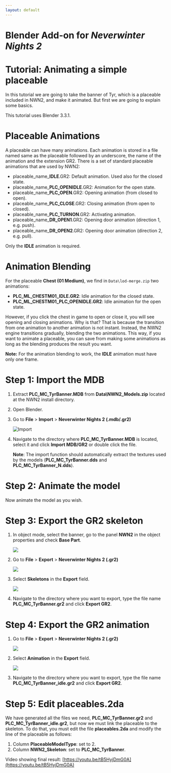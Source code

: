 ```yaml
---
layout: default
---
```


# Blender Add-on for *Neverwinter Nights 2*

# Tutorial: Animating a simple placeable

In this tutorial we are going to take the banner of Tyr, which is a placeable
included in NWN2, and make it animated. But first we are going to explain some
basics.

This tutorial uses Blender 3.3.1.

# Placeable Animations

A placeable can have many animations. Each animation is stored in a file named
same as the placeable followed by an underscore, the name of the animation and
the extension GR2. There is a set of standard placeable animations that are
used by NWN2:

- placeable_name_**IDLE**.GR2: Default animation. Used also for the closed
  state.
- placeable_name_**PLC_OPENIDLE**.GR2: Animation for the open state.
- placeable_name_**PLC_OPEN**.GR2: Opening animation (from closed to open).
- placeable_name_**PLC_CLOSE**.GR2: Closing animation (from open to closed).
- placeable_name_**PLC_TURNON**.GR2: Activating animation.
- placeable_name_**DR_OPEN1**.GR2: Opening door animation (direction 1, e.g.
  push).
- placeable_name_**DR_OPEN2**.GR2: Opening door animation (direction 2, e.g.
  pull).

Only the **IDLE** animation is required.

# Animation Blending

For the placeable **Chest (01 Medium)**, we find in `Data\lod-merge.zip` two
animations:

- **PLC_ML_CHESTM01_IDLE.GR2**: Idle animation for the closed state.
- **PLC_ML_CHESTM01_PLC_OPENIDLE.GR2**: Idle animation for the open state.

However, if you click the chest in game to open or close it, you will see
opening and closing animations. Why is that? That is because the transition
from one animation to another animation is not instant. Instead, the NWN2
engine transitions gradually, blending the two animations. This way, if you
want to animate a placeable, you can save from making some animations as long
as the blending produces the result you want.

**Note:** For the animation blending to work, the **IDLE** animation must have
only one frame.

# Step 1: Import the MDB

1. Extract **PLC_MC_TyrBanner.MDB** from **Data\NWN2_Models.zip** located at
   the NWN2 install directory.
2. Open Blender.
3. Go to **File** > **Import** > **Neverwinter Nights 2 (.mdb/.gr2)**

   ![Import](import.png)

4. Navigate to the directory where **PLC_MC_TyrBanner.MDB** is located, select
   it and click **Import MDB/GR2** or double click the file.

   **Note**: The import function should automatically extract the textures used
   by the models (**PLC_MC_TyrBanner.dds** and **PLC_MC_TyrBanner_N.dds**).

# Step 2: Animate the model

Now animate the model as you wish.

# Step 3: Export the GR2 skeleton

1. In object mode, select the banner, go to the panel **NWN2** in the object
   properties and check **Base Part**.

   ![](base_part.png)

2. Go to **File** > **Export** > **Neverwinter Nights 2 (.gr2)**

   ![](export_gr2.png)

3. Select **Skeletons** in the **Export** field.

   ![](export_skeleton.png)

4. Navigate to the directory where you want to export, type the file name
   **PLC_MC_TyrBanner.gr2** and click **Export GR2**.

# Step 4: Export the GR2 animation

1. Go to **File** > **Export** > **Neverwinter Nights 2 (.gr2)**

   ![](export_gr2.png)

2. Select **Animation** in the **Export** field.

   ![](export_animation.png)

3. Navigate to the directory where you want to export, type the file name
   **PLC_MC_TyrBanner_idle.gr2** and click **Export GR2**.

# Step 5: Edit placeables.2da

We have generated all the files we need, **PLC_MC_TyrBanner.gr2** and
**PLC_MC_TyrBanner_idle.gr2**, but now we must link the placeable to the
skeleton. To do that, you must edit the file **placeables.2da** and modify the
line of the placeable as follows:

1. Column **PlaceableModelType**: set to 2.
2. Column **NWN2_Skeleton**: set to **PLC_MC_TyrBanner**.

Video showing final result:
[https://youtu.be/tB5HyjDmG0A](https://youtu.be/tB5HyjDmG0A)
